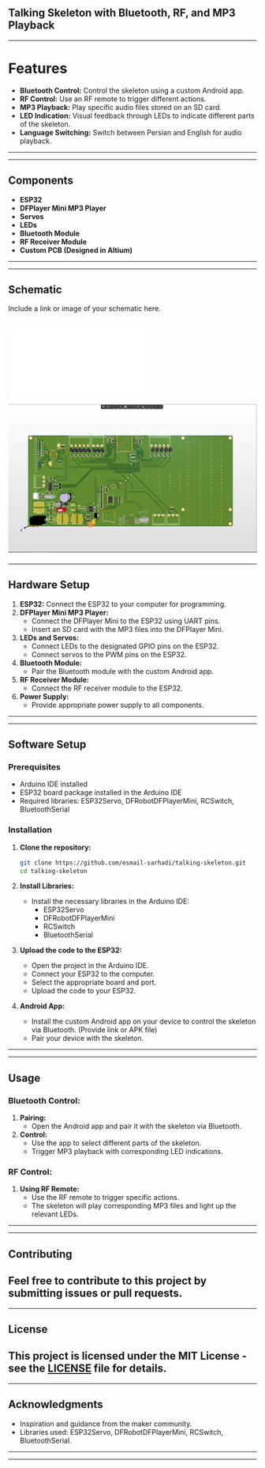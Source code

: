 
## Talking Skeleton with Bluetooth, RF, and MP3 Playback
---
# Features
- **Bluetooth Control:** Control the skeleton using a custom Android app.
- **RF Control:** Use an RF remote to trigger different actions.
- **MP3 Playback:** Play specific audio files stored on an SD card.
- **LED Indication:** Visual feedback through LEDs to indicate different parts of the skeleton.
- **Language Switching:** Switch between Persian and English for audio playback.
---
---
## Components
- **ESP32**
- **DFPlayer Mini MP3 Player**
- **Servos**
- **LEDs**
- **Bluetooth Module**
- **RF Receiver Module**
- **Custom PCB (Designed in Altium)**
---
---

## Schematic
Include a link or image of your schematic here.

![Schematic](Images/PCB_Project1.pdf)
![3dboard](Images/1.png)
---
---
## Hardware Setup
1. **ESP32:** Connect the ESP32 to your computer for programming.
2. **DFPlayer Mini MP3 Player:**
   - Connect the DFPlayer Mini to the ESP32 using UART pins.
   - Insert an SD card with the MP3 files into the DFPlayer Mini.
3. **LEDs and Servos:**
   - Connect LEDs to the designated GPIO pins on the ESP32.
   - Connect servos to the PWM pins on the ESP32.
4. **Bluetooth Module:**
   - Pair the Bluetooth module with the custom Android app.
5. **RF Receiver Module:**
   - Connect the RF receiver module to the ESP32.
6. **Power Supply:**
   - Provide appropriate power supply to all components.
---
---
## Software Setup

### Prerequisites
- Arduino IDE installed
- ESP32 board package installed in the Arduino IDE
- Required libraries: ESP32Servo, DFRobotDFPlayerMini, RCSwitch, BluetoothSerial

### Installation

1. **Clone the repository:**
   ```bash
   git clone https://github.com/esmail-sarhadi/talking-skeleton.git
   cd talking-skeleton
   ```

2. **Install Libraries:**
   - Install the necessary libraries in the Arduino IDE:
     - ESP32Servo
     - DFRobotDFPlayerMini
     - RCSwitch
     - BluetoothSerial

3. **Upload the code to the ESP32:**
   - Open the project in the Arduino IDE.
   - Connect your ESP32 to the computer.
   - Select the appropriate board and port.
   - Upload the code to your ESP32.

4. **Android App:**
   - Install the custom Android app on your device to control the skeleton via Bluetooth. (Provide link or APK file)
   - Pair your device with the skeleton.
---
---
## Usage

### Bluetooth Control:
1. **Pairing:**
   - Open the Android app and pair it with the skeleton via Bluetooth.
2. **Control:**
   - Use the app to select different parts of the skeleton.
   - Trigger MP3 playback with corresponding LED indications.

### RF Control:
1. **Using RF Remote:**
   - Use the RF remote to trigger specific actions.
   - The skeleton will play corresponding MP3 files and light up the relevant LEDs.

---
---
## Contributing

Feel free to contribute to this project by submitting issues or pull requests.
---
---

## License

This project is licensed under the MIT License - see the [LICENSE](LICENSE) file for details.
---
---

## Acknowledgments

- Inspiration and guidance from the maker community.
- Libraries used: ESP32Servo, DFRobotDFPlayerMini, RCSwitch, BluetoothSerial.

---
---
